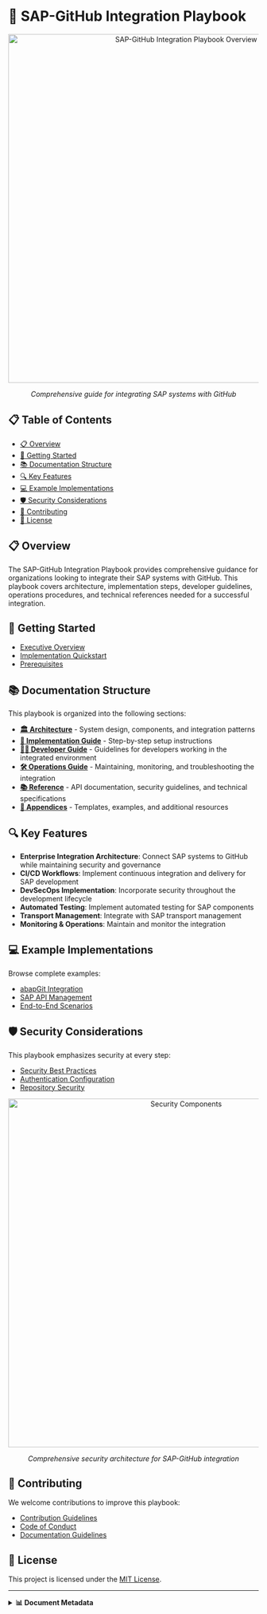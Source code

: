 # 🔄 SAP-GitHub Integration Playbook

<div align="center">
  
  <img src="https://three-horizon.github.io/SAP-GitHub-Integration-Playbook/assets/images/architecture/playbook-overview.svg" width="700" alt="SAP-GitHub Integration Playbook Overview">
  
  *Comprehensive guide for integrating SAP systems with GitHub*
</div>

## 📋 Table of Contents

- [📋 Overview](#-overview)
- [🚀 Getting Started](#-getting-started)
- [📚 Documentation Structure](#-documentation-structure)
- [🔍 Key Features](#-key-features)
- [💻 Example Implementations](#-example-implementations)
- [🛡️ Security Considerations](#️-security-considerations)
- [🤝 Contributing](#-contributing)
- [📄 License](#-license)

## 📋 Overview

The SAP-GitHub Integration Playbook provides comprehensive guidance for organizations looking to integrate their SAP systems with GitHub. This playbook covers architecture, implementation steps, developer guidelines, operations procedures, and technical references needed for a successful integration.

## 🚀 Getting Started

- [Executive Overview](./EXECUTIVE-OVERVIEW.md)
- [Implementation Quickstart](./docs/2-implementation-guide/getting-started/quick-start.md)
- [Prerequisites](./docs/2-implementation-guide/getting-started/prerequisites.md)

## 📚 Documentation Structure

This playbook is organized into the following sections:

- **[🏛️ Architecture](./docs/1-architecture/README.md)** - System design, components, and integration patterns
- **[🔧 Implementation Guide](./docs/2-implementation-guide/README.md)** - Step-by-step setup instructions
- **[👨‍💻 Developer Guide](./docs/3-developer-guide/README.md)** - Guidelines for developers working in the integrated environment
- **[🛠️ Operations Guide](./docs/4-operations-guide/README.md)** - Maintaining, monitoring, and troubleshooting the integration
- **[📚 Reference](./docs/5-reference/README.md)** - API documentation, security guidelines, and technical specifications
- **[📑 Appendices](./docs/6-appendices/README.md)** - Templates, examples, and additional resources

## 🔍 Key Features

- **Enterprise Integration Architecture**: Connect SAP systems to GitHub while maintaining security and governance
- **CI/CD Workflows**: Implement continuous integration and delivery for SAP development
- **DevSecOps Implementation**: Incorporate security throughout the development lifecycle
- **Automated Testing**: Implement automated testing for SAP components
- **Transport Management**: Integrate with SAP transport management
- **Monitoring & Operations**: Maintain and monitor the integration

## 💻 Example Implementations

Browse complete examples:

- [abapGit Integration](./examples/abap-integration/abapgit-integration.md)
- [SAP API Management](./examples/api-management/sap-to-github.md)
- [End-to-End Scenarios](./examples/end-to-end/scenario-1.md)

## 🛡️ Security Considerations

This playbook emphasizes security at every step:

- [Security Best Practices](./docs/5-reference/security-best-practices.md)
- [Authentication Configuration](./docs/2-implementation-guide/github-setup/authentication.md)
- [Repository Security](./docs/2-implementation-guide/github-setup/repository-security.md)

<div align="center">
  
  <img src="https://three-horizon.github.io/SAP-GitHub-Integration-Playbook/assets/images/devsecops/security-components.svg" width="700" alt="Security Components">
  
  *Comprehensive security architecture for SAP-GitHub integration*
</div>

## 🤝 Contributing

We welcome contributions to improve this playbook:

- [Contribution Guidelines](./CONTRIBUTING.md)
- [Code of Conduct](./CODE_OF_CONDUCT.md)
- [Documentation Guidelines](./DOCUMENTATION_GUIDELINES.md)

## 📄 License

This project is licensed under the [MIT License](./LICENSE).

---

<details>
<summary><strong>📊 Document Metadata</strong></summary>

- **Last Updated:** 2025-04-07
- **Project Status:** [Current Status](./PROJECT_STATUS.md)
- **Version:** 1.0.0
- **Maintained by:** SAP-GitHub Integration Team
</details>
